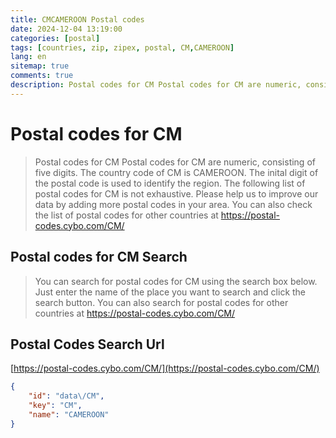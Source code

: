 ```yaml
---
title: CMCAMEROON Postal codes 
date: 2024-12-04 13:19:00
categories: [postal]
tags: [countries, zip, zipex, postal, CM,CAMEROON]
lang: en
sitemap: true
comments: true
description: Postal codes for CM Postal codes for CM are numeric, consisting of five digits. The country code of CM is CAMEROON. The inital digit of the postal code is used to identify the region. The following list of postal codes for CM is not exhaustive. Please help us to improve our data by adding more postal codes in your area. You can also check the list of postal codes for other countries at https://postal-codes.cybo.com/CM/
---
```


# Postal codes for CM
> Postal codes for CM Postal codes for CM are numeric, consisting of five digits. The country code of CM is CAMEROON. The inital digit of the postal code is used to identify the region. The following list of postal codes for CM is not exhaustive. Please help us to improve our data by adding more postal codes in your area. You can also check the list of postal codes for other countries at https://postal-codes.cybo.com/CM/

## Postal codes for CM Search 
> You can search for postal codes for CM using the search box below. Just enter the name of the place you want to search and click the search button. You can also search for postal codes for other countries at https://postal-codes.cybo.com/CM/

## Postal Codes Search Url

[https://postal-codes.cybo.com/CM/](https://postal-codes.cybo.com/CM/)
```json
{
    "id": "data\/CM",
    "key": "CM",
    "name": "CAMEROON"
}
```
